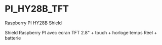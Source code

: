 PI_HY28B_TFT
============

Raspberry PI HY28B Shield

Shield Raspberry PI avec ecran TFT 2.8" + touch + horloge temps Réel + batterie
